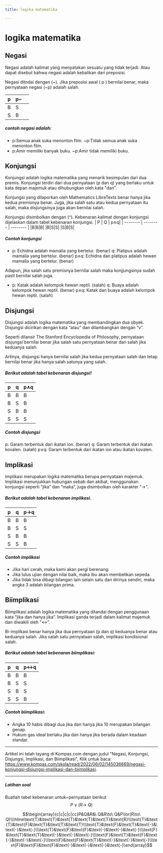 ```yaml
---
title: logika matematika

---
```


# logika matematika

## Negasi 
 Negasi adalah kalimat yang menyatakan sesuatu yang tidak terjadi. Atau dapat disebut bahwa negasi adalah kebalikan dari preposisi.
 
 Negasi ditndai dengan (~). Jika preposisi awal ( p ) bernilai benar, maka pernyataan negasi (~p) adalah salah.
  

| p| p~||
| -------- | -------- | -------- |
| B    | S|
|S|B
  
    

##### contoh negasi adalah:
* p:Semua anak suka menonton film.
~p:Tidak semua anak suka menonton film.
* p:Amir memiliki banyak buku.
~p:Amir tidak memiliki buku.


## Konjungsi
Konjungsi adalah logika matematika yang menarik kesimpulan dari dua premis. Konjungsi terdiri dari dua pernyataan (p dan q) yang berlaku untuk kata depan majemuk atau dihubungkan oleh kata "dan".

Konjungsi yang dilaporkan oleh Mathematics LibreTexts benar hanya jika kedua premisnya benar. Juga, jika salah satu atau kedua pernyataan itu salah, maka disjungsinya juga akan bernilai salah. 

Konjungsi disimbolkan dengan (^). Kebenaran kalimat dengan konjungsi dijelaskan dalam tabel kebenaran konjungsi.
| P | Q | p∧q|
| -------- | -------- | -------- |
|B|B|B|
|B|S|S|
|S|B|S|

##### Contoh konjungsi

* p: Echidna adalah mamalia yang bertelur. (benar) 
q: Platipus adalah mamalia yang bertelur. (benar) 
p∧q: Echidna dan platipus adalah hewan mamalia yang bertelur. (benar) 

Adapun, jika salah satu premisnya bernilai salah maka konjjungsinya sudah pasti bernilai salah juga.

* p: Katak adalah kelompok hewan reptil. (salah) 
q: Buaya adalah kelompok hewan reptil. (benar) 
p∧q: Katak dan buaya adalah kelompok hewan reptil. (salah)


## Disjungsi
Disjungsi adalah logika matematika yang membandingkan dua obyek. Disjungsi dicirikan dengan kata “atau” dan dilambangkan dengan “v”.

Seperti dilansir The Stanford Encyclopedia of Philosophy, pernyataan disjungsi bernilai benar jika salah satu pernyataan benar dan salah jika keduanya salah. 

Artinya, disjungsi hanya bernilai salah jika kedua pernyataan salah dan tetap bernilai benar jika hanya salah satunya yang salah. 

##### Berikut adalah tabel kebenaran disjungsi!


|p |q |p∧q |
| -------- | -------- | -------- |
|B |B |B |
|B |S |B |
|S |B |B |
|S |S |S |


##### Contoh disjungsi 
p: Garam terbentuk dari ikatan ion. (benar) 
q: Garam terbentuk dari ikatan kovalen. (salah) 
p∨q: Garam terbentuk dari ikatan ion atau ikatan kovalen.


## Implikasi
Implikasi merupakan logika matematika berupa pernyataan majemuk. Implikasi menunjukkan hubungan sebab dan akibat, menggunakan konjungsi seperti “jika” dan “maka”, juga disimbolkan oleh karakter "→". 

##### Berikut adalah tabel kebenaran implikasi.


| p    | q    |   p→q
| -------- | -------- | -------- |
|  B   |    B |     B |
| B |S| S
|S| B| B
|S |S| B

##### Contoh implikasi
* Jika hari cerah, maka kami akan pergi berenang.
* Jika lulus ujian dengan nilai baik, maka ibu akan    membelikan sepeda. 
* Jika tidak bisa dibagi bilangan lain selain satu dan dirinya sendiri, maka angka 3 adalah bilangan prima. 


## Biimplikasi
Biimplikasi adalah logika matematika yang ditandai dengan penggunaan kata “jika dan hanya jika”. Implikasi ganda terjadi dalam kalimat majemuk dan diwakili oleh "↔".

Bi-implikasi  benar hanya  jika dua pernyataan (p dan q) keduanya benar atau keduanya salah. Jika salah satu pernyataan salah, implikasi kondisional salah.

##### Berikut adalah tabel kebenaran biimplikasi:


|p|q|p↔q
|-|-|-
|B|B|B
|B|S|S
|S|B|S
|S|S|B

##### Contoh biimplikasi: 
* Angka 10 habis dibagi dua jika dan hanya jika 10 merupakan bilangan genap. 
* Hukum gas ideal berlaku jika dan hanya jika berada dalam keadaan standar.





---

Artikel ini telah tayang di Kompas.com dengan judul "Negasi, Konjungsi, Disjungsi, Implikasi, dan Biimplikasi", Klik untuk baca: https://www.kompas.com/skola/read/2022/06/02/145036669/negasi-konjungsi-disjungsi-implikasi-dan-biimplikasi.



---
##### Latihan soal
Buatlah tabel kebenaran untuk~pernyataan berikut $$P\lor(R\to\ Q)$$

$$\begin{array}{c|c|c|c|cc}P&Q&R&\ Q&R\to\ Q&P\lor(R\to\ Q)\\\hline\text{Т}&\text{Т}&\text{Т}&\text{T}&\text{T}&\text{R}\\\text{Т}&\text{Т}&\text{F}&\text{T}&\text{T}&\text{T}\\\text{T}&\text{F}&\text{T}&\text{-}&\text{-}&\text{-}\\\text{T}&\text{F}&\text{F}&\text{-}&\text{-}&\text{-}\\\text{F}&\text{T}&\text{T}&\text{-}&\text{-}&\text{-}\\\text{F}&\text{T}&\text{F}&\text{-}&\text{-}&\text{-}\\\text{F}&\text{F}&\text{T}&\text{-}&\text{-}&\text{-}\\\text{F}&\text{F}&\text{F}&\text{-}&\text{-}&\text{-}&\text{-}\end{array}$$







